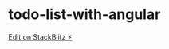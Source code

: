 # todo-list-with-angular

[Edit on StackBlitz ⚡️](https://stackblitz.com/edit/angular-send-static-data-to-service-ewctps)